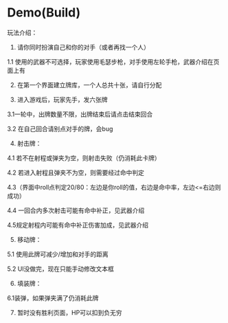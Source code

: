 # Demo(Build)
玩法介绍：

1. 请你同时扮演自己和你的对手（或者再找一个人）

1.1 使用的武器不可选择，玩家使用毛瑟步枪，对手使用左轮手枪，武器介绍在页面上有

2. 在第一个界面建立牌库，一个人总共十张，请自行分配

3. 进入游戏后，玩家先手，发六张牌 

3.1一轮中，出牌数量不限，出牌结束后请点击结束回合

3.2 在自己回合请别点对手的牌，会bug

4. 射击牌：

4.1 若不在射程或弹夹为空，则射击失败（仍消耗此卡牌）

4.2 若进入射程且弹夹不为空，则需要经过命中判定

4.3（界面中roll点判定20/80：左边是你roll的值，右边是命中率，左边<=右边则成功）

4.4 一回合内多次射击可能有命中补正，见武器介绍
        
4.5规定射程内可能有命中补正伤害加成，见武器介绍
        
5. 移动牌：

5.1 使用此牌可减少/增加和对手的距离

5.2 UI没做完，现在只能手动修改文本框
        
6. 填装牌：

6.1装弹，如果弹夹满了仍消耗此牌
 
7. 暂时没有胜利页面，HP可以扣到负无穷
